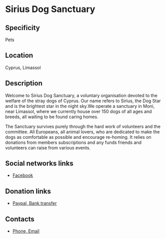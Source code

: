 # Sirius Dog Sanctuary

## Specificity
Pets

## Location
Cyprus, Limassol

## Description
Welcome to Sirius Dog Sanctuary, a voluntary organisation devoted to the welfare of the stray dogs of Cyprus. Our name refers to Sirius, the Dog Star and is the brightest star in the night sky.We operate a sanctuary in Moni, near Limassol, where we currently house over 150 dogs of all ages and breeds, all waiting to be found caring homes.

The Sanctuary survives purely through the hard work of volunteers and the committee. All Europeans, all animal lovers, who are dedicated to make the dogs as comfortable as possible and encourage re-homing. It relies on donations from members subscriptions and any funds friends and volunteers can raise from various events. 

## Social networks links
- [Facebook](https://www.facebook.com/siriusdogsanctuary/)

## Donation links
- [Paypal, Bank transfer](http://www.siriusdogsanctuary.com/en/page/donations-$S1HZzdo8X)

## Contacts
- [Phone, Email](http://www.siriusdogsanctuary.com/en/page/contact-us-$H127pUiIX)
